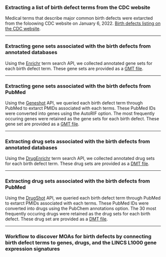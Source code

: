 ### Extracting a list of birth defect terms from the CDC website

Medical terms that describe major common birth defects were extarcted from the foloowing CDC website on January 6, 2022. 
[Birth defects listing on the CDC website](https://www.cdc.gov/ncbddd/birthdefects/types.html).

---

### Extracting gene sets associated with the birth defects from annotated databases

Using the [Enrichr](https://maayanlab.cloud/Enrichr/) term search API, we collected annotated gene sets for each birth defect term. These gene sets are provided as a [GMT file](https://github.com/nih-cfde/ReproToxTables/blob/main/CDC-birth-defects/CDC-birth-defect-genes-Enrichr.gmt).

---

### Extracting gene sets associated with the birth defects from PubMed

Using the [Geneshot](https://maayanlab.cloud/geneshot/) API, we queried each birth defect term through PubMed to extarct PMIDs associated with each terms. These PubMed IDs were converted into genes using the AutoRIF option. The most frequently occuring genes were retained as the gene sets for each birth defect. These gene set are provided as a [GMT file](https://github.com/nih-cfde/ReproToxTables/blob/main/CDC-birth-defects/CDC-birth-defect-genes-Geneshot.gmt).

---

### Extracting drug sets associated with the birth defects from annotated databases

Using the [DrugEnrichr](https://maayanlab.cloud/DrugEnrichr/) term search API, we collected annotated drug sets for each birth defect term. These drug sets are provided as a [DMT file](https://github.com/nih-cfde/ReproToxTables/blob/main/CDC-birth-defects/drugenrichr_birth_defects.gmt).

---

### Extracting drug sets associated with the birth defects from PubMed

Using the [DrugShot](https://maayanlab.cloud/DrugShot/) API, we queried each birth defect term through PubMed to extarct PMIDs associated with each terms. These PubMed IDs were converted into drugs using the PubChem annotations option. The 30 most frequently occuring drugs were retained as the drug sets for each birth defect. These drug set are provided as a [DMT file](https://github.com/nih-cfde/ReproToxTables/blob/main/CDC-birth-defects/drugshot_birth_defects.gmt).

---

### Workflow to discover MOAs for birth defects by connecting birth defect terms to genes, drugs, and the LINCS L1000 gene expression signatures

